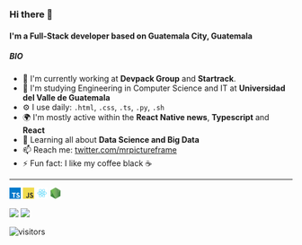 ### Hi there 👋

<!--
**marcofuentes05/marcofuentes05** is a ✨ _special_ ✨ repository because its `README.md` (this file) appears on your GitHub profile.

Here are some ideas to get you started:

- 🔭 I’m currently working on ...
- 🌱 I’m currently learning ...
- 👯 I’m looking to collaborate on ...
- 🤔 I’m looking for help with ...
- 💬 Ask me about ...
- 📫 How to reach me: ...
- 😄 Pronouns: ...
- ⚡ Fun fact: ...
-->
#### I'm a Full-Stack developer based on Guatemala City, Guatemala


##### BIO

- 💼 I'm currently working at **Devpack Group** and **Startrack**.
- 🧠 I'm studying Engineering in Computer Science and IT at **Universidad del Valle de Guatemala**
- ⚙️ I use daily: `.html`, `.css`, `.ts`, `.py`, `.sh`
- 🌍 I'm mostly active within the **React Native news**, **Typescript** and **React**
- 🌱 Learning all about **Data Science and Big Data**
- 📫 Reach me: [twitter.com/mrpictureframe](https://twitter.com/mrpictureframe)
- ⚡️ Fun fact: I like my coffee black ☕️

---
  
<code><img height="20" src="https://raw.githubusercontent.com/github/explore/80688e429a7d4ef2fca1e82350fe8e3517d3494d/topics/typescript/typescript.png"></code>
<code><img height="20" src="https://raw.githubusercontent.com/github/explore/80688e429a7d4ef2fca1e82350fe8e3517d3494d/topics/javascript/javascript.png"></code>
<code><img height="20" src="https://raw.githubusercontent.com/github/explore/80688e429a7d4ef2fca1e82350fe8e3517d3494d/topics/react/react.png"></code>
<code><img height="20" src="https://raw.githubusercontent.com/github/explore/80688e429a7d4ef2fca1e82350fe8e3517d3494d/topics/nodejs/nodejs.png"></code>


<div>
  <a href="https://github.com/htoooth"><img src="https://github-readme-stats.vercel.app/api?username=marcofuentes05&show_icons=true" /></a>
  <a href="https://github.com/htoooth"><img src="https://github-readme-stats.vercel.app/api/top-langs/?username=marcofuentes05&layout=compact" height="195" /></a>
</div>

![visitors](https://visitor-badge.glitch.me/badge?page_id=marcofuentes05.marcofuentes05)
